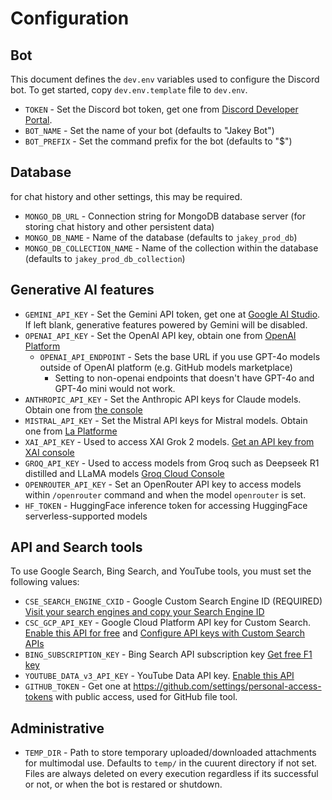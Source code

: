 # Configuration
## Bot
This document defines the `dev.env` variables used to configure the Discord bot. To get started, copy `dev.env.template` file to `dev.env`.

- `TOKEN` - Set the Discord bot token, get one from [Discord Developer Portal](https://discord.com/developers/applications).
- `BOT_NAME` - Set the name of your bot (defaults to "Jakey Bot")
- `BOT_PREFIX` - Set the command prefix for the bot (defaults to "$")


## Database
for chat history and other settings, this may be required.
- `MONGO_DB_URL` - Connection string for MongoDB database server (for storing chat history and other persistent data)
- `MONGO_DB_NAME` - Name of the database (defaults to `jakey_prod_db`)
- `MONGO_DB_COLLECTION_NAME` - Name of the collection within the database (defaults to `jakey_prod_db_collection`)

## Generative AI features
- `GEMINI_API_KEY` - Set the Gemini API token, get one at [Google AI Studio](https://aistudio.google.com/app/apikey). If left blank, generative features powered by Gemini will be disabled.
- `OPENAI_API_KEY` - Set the OpenAI API key, obtain one from [OpenAI Platform](https://platform.openai.com/api-keys)
  - `OPENAI_API_ENDPOINT` - Sets the base URL if you use GPT-4o models outside of OpenAI platform (e.g. GitHub models marketplace)
    - Setting to non-openai endpoints that doesn't have GPT-4o and GPT-4o mini would not work.
- `ANTHROPIC_API_KEY` - Set the Anthropic API keys for Claude models. Obtain one from [the console](https://console.anthropic.com/settings/keys)
- `MISTRAL_API_KEY` - Set the Mistral API keys for Mistral models. Obtain one from [La Platforme](https://console.mistral.ai/api-keys/)
- `XAI_API_KEY` - Used to access XAI Grok 2 models. [Get an API key from XAI console](https://console.x.ai)
- `GROQ_API_KEY` - Used to access models from Groq such as Deepseek R1 distilled and LLaMA models [Groq Cloud Console](https://console.groq.com/keys)
- `OPENROUTER_API_KEY` - Set an OpenRouter API key to access models within `/openrouter` command and when the model `openrouter` is set.
- `HF_TOKEN` - HuggingFace inference token for accessing HuggingFace serverless-supported models

## API and Search tools
To use Google Search, Bing Search, and YouTube tools, you must set the following values:
- `CSE_SEARCH_ENGINE_CXID` - Google Custom Search Engine ID (REQUIRED) [Visit your search engines and copy your Search Engine ID](https://programmablesearchengine.google.com/controlpanel/all)
- `CSC_GCP_API_KEY` - Google Cloud Platform API key for Custom Search. [Enable this API for free](https://console.cloud.google.com/apis/library/customsearch.googleapis.com) and [Configure API keys with Custom Search APIs](https://console.cloud.google.com/apis/credentials)
- `BING_SUBSCRIPTION_KEY` - Bing Search API subscription key [Get free F1 key](https://www.microsoft.com/en-us/bing/apis/bing-web-search-api)
- `YOUTUBE_DATA_v3_API_KEY` - YouTube Data API key. [Enable this API](https://console.cloud.google.com/apis/api/youtube.googleapis.com)
- `GITHUB_TOKEN` - Get one at https://github.com/settings/personal-access-tokens with public access, used for GitHub file tool.

## Administrative
- `TEMP_DIR` - Path to store temporary uploaded/downloaded attachments for multimodal use. Defaults to `temp/` in the cuurent directory if not set. Files are always deleted on every execution regardless if its successful or not, or when the bot is restared or shutdown.
